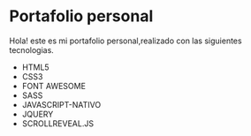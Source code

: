 <h1>Portafolio personal</h1>

<p>Hola! este es mi portafolio personal,realizado con las siguientes tecnologias.</p>
<ul>
<li>HTML5</li>
<li>CSS3</li>
  <li>FONT AWESOME</li>
  <li>SASS</li>
<li>JAVASCRIPT-NATIVO</li>
 <li>JQUERY</li>
 <li>SCROLLREVEAL.JS</li> 
</ul>
